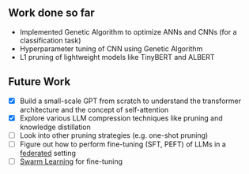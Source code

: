 ## Work done so far
- Implemented Genetic Algorithm to optimize ANNs and CNNs (for a classification task)
- Hyperparameter tuning of CNN using Genetic Algorithm
- L1 pruning of lightweight models like TinyBERT and ALBERT

## Future Work
- [x] Build a small-scale GPT from scratch to understand the transformer architecture and the concept of self-attention
- [x] Explore various LLM compression techniques like pruning and knowledge distillation
- [ ] Look into other pruning strategies (e.g. one-shot pruning)
- [ ] Figure out how to perform fine-tuning (SFT, PEFT) of LLMs in a [federated](https://developer.nvidia.com/blog/turning-machine-learning-to-federated-learning-in-minutes-with-nvidia-flare-2-4/) setting 
- [ ] [Swarm Learning](https://www.nature.com/articles/s41586-021-03583-3) for fine-tuning
